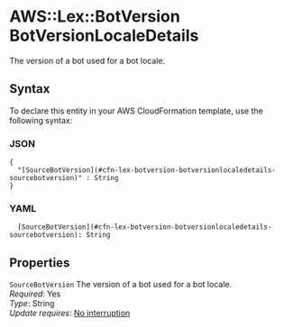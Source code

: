 # AWS::Lex::BotVersion BotVersionLocaleDetails<a name="aws-properties-lex-botversion-botversionlocaledetails"></a>

The version of a bot used for a bot locale\.

## Syntax<a name="aws-properties-lex-botversion-botversionlocaledetails-syntax"></a>

To declare this entity in your AWS CloudFormation template, use the following syntax:

### JSON<a name="aws-properties-lex-botversion-botversionlocaledetails-syntax.json"></a>

```
{
  "[SourceBotVersion](#cfn-lex-botversion-botversionlocaledetails-sourcebotversion)" : String
}
```

### YAML<a name="aws-properties-lex-botversion-botversionlocaledetails-syntax.yaml"></a>

```
  [SourceBotVersion](#cfn-lex-botversion-botversionlocaledetails-sourcebotversion): String
```

## Properties<a name="aws-properties-lex-botversion-botversionlocaledetails-properties"></a>

`SourceBotVersion`  <a name="cfn-lex-botversion-botversionlocaledetails-sourcebotversion"></a>
The version of a bot used for a bot locale\.  
*Required*: Yes  
*Type*: String  
*Update requires*: [No interruption](https://docs.aws.amazon.com/AWSCloudFormation/latest/UserGuide/using-cfn-updating-stacks-update-behaviors.html#update-no-interrupt)